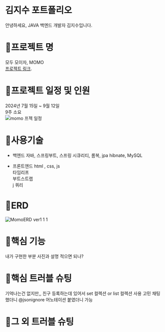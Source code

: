 <h1>김지수 포트폴리오</h1>
안녕하세요, JAVA 백엔드 개발자 김지수입니다.

# 🚨프로젝트 명
모두 모이자, MOMO <br>
[프로젝트 링크](http://momo2gather.com/member/welcome).
# 🚨프로젝트 일정 및 인원
2024년 7월 15일 ~ 9월 12일 <br>
9주 소요 <br>
![momo 프젝 일정](https://github.com/user-attachments/assets/15151a42-95b9-4c11-b051-6695cd882b7c)
 

# 🚨사용기술
- 백엔드
자바, 스프링부트, 스프링 시큐리티, 롬복, jpa hibnate, MySQL<br>

- 프론트엔드
html , css, js<br>
타임리프<br>
부트스트랩<br>
j 쿼리 <br>

# 🚨ERD
![MomoERD ver1 1 1](https://github.com/user-attachments/assets/9247134a-a507-4aa2-a7e3-9ce197e76f57)


# 🚨핵심 기능
내가 구현한 부분 사진과 설명 적으면 되나? <br>

# 🚨핵심 트러블 슈팅
기억나는건 없지만,, 
친구 등록하는데 있어서 set 컬렉션 or list 컬렉션 사용 고민 
채팅 했더니 @jsonignore 어노테이션 붙였더니 가능


# 🚨그 외 트러블 슈팅


